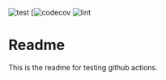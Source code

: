 ![test](https://github.com/josephjcontreras/gh-actions/actions/workflows/test-workflow.yml/badge.svg)
[![codecov](https://codecov.io/gh/josephjcontreras/gh-actions)
![lint](https://github.com/josephjcontreras/gh-actions/actions/workflows/lint-workflow.yml/badge.svg)


Readme
=======
This is the readme for testing github actions.
